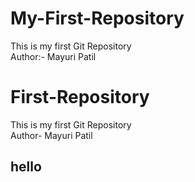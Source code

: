 # My-First-Repository
This is my first Git Repository
<br>
Author:- Mayuri Patil

# First-Repository
This is my first Git Repository
<br>
Author- Mayuri Patil
 
<h2>hello<h2>